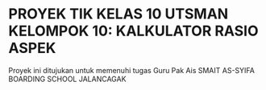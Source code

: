 # PROYEK TIK KELAS 10 UTSMAN KELOMPOK 10: KALKULATOR RASIO ASPEK

Proyek ini ditujukan untuk memenuhi tugas Guru Pak Ais SMAIT AS-SYIFA BOARDING SCHOOL JALANCAGAK
